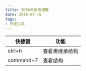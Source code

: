 ```yaml
---
title: IDEA常用快捷键
date: 2018-09-15
tags:
- 开发工具
---
```


快捷键     | 功能
--------  | ----
ctrl+h    | 查看类继承结构
command+7 | 查看结构


